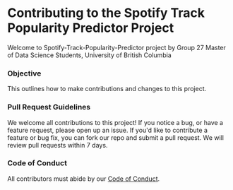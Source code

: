 # Contributing to the Spotify Track Popularity Predictor Project

Welcome to Spotify-Track-Popularity-Predictor project by Group 27 Master of Data Science Students, University of British Columbia

### Objective
This outlines how to make contributions and changes to this project.

### Pull Request Guidelines
We welcome all contributions to this project! If you notice a bug, or have a feature request, please open up an issue. If you'd like to contribute a feature or bug fix, you can fork our repo and submit a pull request. We will review pull requests within 7 days. 

### Code of Conduct
All contributors must abide by our [Code of Conduct](https://github.com/UBC-MDS/DSCI_522_Spotify_Track_Popularity_Predictor/blob/main/CODE_OF_CONDUCT.md).


